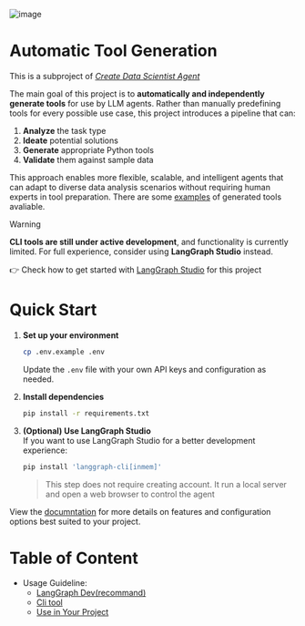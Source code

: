 ![image](https://github.com/user-attachments/assets/d1cfac6a-8c8e-4426-ae79-bfbdbd4c8310)

# Automatic Tool Generation

This is a subproject of [*Create Data Scientist Agent*](docs/hyperproject.md)

The main goal of this project is to **automatically and independently generate tools** for use by LLM agents. Rather than manually predefining tools for every possible use case, this project introduces a pipeline that can:

1. **Analyze** the task type  
2. **Ideate** potential solutions  
3. **Generate** appropriate Python tools  
4. **Validate** them against sample data

This approach enables more flexible, scalable, and intelligent agents that can adapt to diverse data analysis scenarios without requiring human experts in tool preparation.
There are some [examples](example/gen_tool_01.py) of generated tools avaliable.

> [!WARNING]
> **CLI tools are still under active development**, and functionality is currently limited.
> For full experience, consider using **LangGraph Studio** instead.
>
> 👉 Check how to get started with [LangGraph Studio](docs/how_to/use_langgraph_dev.md) for this project

# Quick Start

1. **Set up your environment**  
   ```bash
   cp .env.example .env
   ```
   Update the `.env` file with your own API keys and configuration as needed.

2. **Install dependencies**  
   ```bash
   pip install -r requirements.txt
   ```

3. **(Optional) Use LangGraph Studio**  
   If you want to use LangGraph Studio for a better development experience:  
   ```bash
   pip install 'langgraph-cli[inmem]'
   ```
   >This step does not require creating account.
   >It run a local server and open a web browser to control the agent

View the [documntation](https://salmonsung.github.io/automatic-tool-generation/) for more details on features and configuration options best suited to your project.

# Table of Content 
- Usage Guideline:
   - [LangGraph Dev(recommand)](docs/how_to/use_langgraph_dev.md)
   - [Cli tool](docs/how_to/use_cli.md)
   - [Use in Your Project](docs/how_to/use_as_package.md)
